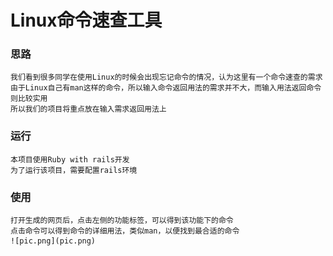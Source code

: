 # Linux命令速查工具

### 思路
    我们看到很多同学在使用Linux的时候会出现忘记命令的情况，认为这里有一个命令速查的需求
    由于Linux自己有man这样的命令，所以输入命令返回用法的需求并不大，而输入用法返回命令则比较实用
    所以我们的项目将重点放在输入需求返回用法上

### 运行
    本项目使用Ruby with rails开发
    为了运行该项目，需要配置rails环境

### 使用
    打开生成的网页后，点击左侧的功能标签，可以得到该功能下的命令
    点击命令可以得到命令的详细用法，类似man，以便找到最合适的命令
    ![pic.png](pic.png)

